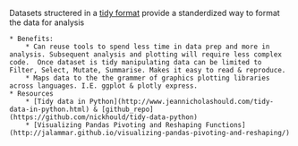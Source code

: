 Datasets structered in a [tidy format](http://vita.had.co.nz/papers/tidy-data.pdf) provide a standerdized way to format the data for analysis 

    * Benefits: 
        * Can reuse tools to spend less time in data prep and more in analysis. Subsequent analysis and plotting will require less complex code.  Once dataset is tidy manipulating data can be limited to Filter, Select, Mutate, Summarise. Makes it easy to read & reproduce.
        * Maps data to the the grammer of graphics plotting libraries across languages. I.E. ggplot & plotly express. 
    * Resources
        * [Tidy data in Python](http://www.jeannicholashould.com/tidy-data-in-python.html) & [github_repo](https://github.com/nickhould/tidy-data-python)
        * [Visualizing Pandas Pivoting and Reshaping Functions](http://jalammar.github.io/visualizing-pandas-pivoting-and-reshaping/)
